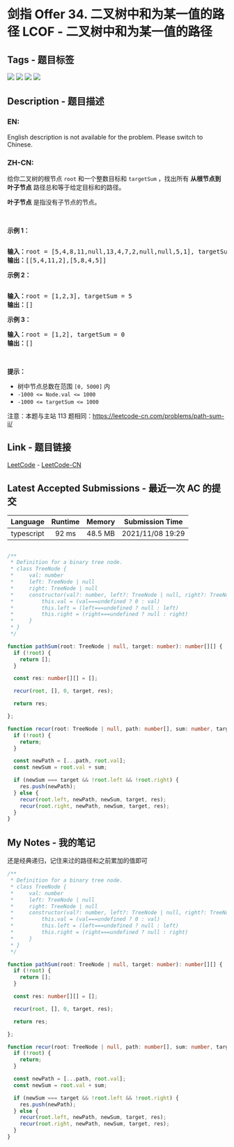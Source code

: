 
# 剑指 Offer 34. 二叉树中和为某一值的路径 LCOF - 二叉树中和为某一值的路径

## Tags - 题目标签

 <img src="https://img.shields.io/badge/Tree-树-blue.svg">   <img src="https://img.shields.io/badge/Depth-First Search-深度优先搜索-blue.svg">   <img src="https://img.shields.io/badge/Backtracking-回溯-blue.svg">   <img src="https://img.shields.io/badge/Binary Tree-二叉树-blue.svg">  


## Description - 题目描述

### EN:
English description is not available for the problem. Please switch to Chinese.

### ZH-CN:
<p>给你二叉树的根节点 <code>root</code> 和一个整数目标和 <code>targetSum</code> ，找出所有 <strong>从根节点到叶子节点</strong> 路径总和等于给定目标和的路径。</p>

<p><strong>叶子节点</strong> 是指没有子节点的节点。</p>

<p>&nbsp;</p>

<p><strong>示例 1：</strong></p>

<p><img alt="" src="https://assets.leetcode.com/uploads/2021/01/18/pathsumii1.jpg" /></p>

<pre>
<strong>输入：</strong>root = [5,4,8,11,null,13,4,7,2,null,null,5,1], targetSum = 22
<strong>输出：</strong>[[5,4,11,2],[5,8,4,5]]
</pre>

<p><strong>示例 2：</strong></p>

<p><img alt="" src="https://assets.leetcode.com/uploads/2021/01/18/pathsum2.jpg" /></p>

<pre>
<strong>输入：</strong>root = [1,2,3], targetSum = 5
<strong>输出：</strong>[]
</pre>

<p><strong>示例 3：</strong></p>

<pre>
<strong>输入：</strong>root = [1,2], targetSum = 0
<strong>输出：</strong>[]
</pre>

<p>&nbsp;</p>

<p><strong>提示：</strong></p>

<ul>
	<li>树中节点总数在范围 <code>[0, 5000]</code> 内</li>
	<li><code>-1000 &lt;= Node.val &lt;= 1000</code></li>
	<li><code>-1000 &lt;= targetSum &lt;= 1000</code></li>
</ul>

<p>注意：本题与主站 113&nbsp;题相同：<a href="https://leetcode-cn.com/problems/path-sum-ii/">https://leetcode-cn.com/problems/path-sum-ii/</a></p>



## Link - 题目链接

[LeetCode](https://leetcode.com/problems/er-cha-shu-zhong-he-wei-mou-yi-zhi-de-lu-jing-lcof/description/)  -  [LeetCode-CN](https://leetcode-cn.com/problems/er-cha-shu-zhong-he-wei-mou-yi-zhi-de-lu-jing-lcof/description/)
## Latest Accepted Submissions - 最近一次 AC 的提交


| Language | Runtime | Memory | Submission Time |
|:---:|:---:|:---:|:---:|
| typescript  | 92 ms | 48.5 MB | 2021/11/08 19:29 |

```typescript

/**
 * Definition for a binary tree node.
 * class TreeNode {
 *     val: number
 *     left: TreeNode | null
 *     right: TreeNode | null
 *     constructor(val?: number, left?: TreeNode | null, right?: TreeNode | null) {
 *         this.val = (val===undefined ? 0 : val)
 *         this.left = (left===undefined ? null : left)
 *         this.right = (right===undefined ? null : right)
 *     }
 * }
 */

function pathSum(root: TreeNode | null, target: number): number[][] {
  if (!root) {
    return [];
  }

  const res: number[][] = [];

  recur(root, [], 0, target, res);

  return res;

};

function recur(root: TreeNode | null, path: number[], sum: number, target: number, res: number[][]): void {
  if (!root) {
    return;
  }

  const newPath = [...path, root.val];
  const newSum = root.val + sum;

  if (newSum === target && !root.left && !root.right) {
    res.push(newPath);
  } else {
    recur(root.left, newPath, newSum, target, res);
    recur(root.right, newPath, newSum, target, res);
  }
}

```
## My Notes - 我的笔记


还是经典递归，记住来过的路径和之前累加的值即可
``` typescript
/**
 * Definition for a binary tree node.
 * class TreeNode {
 *     val: number
 *     left: TreeNode | null
 *     right: TreeNode | null
 *     constructor(val?: number, left?: TreeNode | null, right?: TreeNode | null) {
 *         this.val = (val===undefined ? 0 : val)
 *         this.left = (left===undefined ? null : left)
 *         this.right = (right===undefined ? null : right)
 *     }
 * }
 */

function pathSum(root: TreeNode | null, target: number): number[][] {
  if (!root) {
    return [];
  }

  const res: number[][] = [];

  recur(root, [], 0, target, res);

  return res;

};

function recur(root: TreeNode | null, path: number[], sum: number, target: number, res: number[][]): void {
  if (!root) {
    return;
  }

  const newPath = [...path, root.val];
  const newSum = root.val + sum;

  if (newSum === target && !root.left && !root.right) {
    res.push(newPath);
  } else {
    recur(root.left, newPath, newSum, target, res);
    recur(root.right, newPath, newSum, target, res);
  }
}
```

